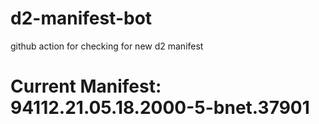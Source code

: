 # d2-manifest-bot
github action for checking for new d2 manifest

# Current Manifest: 94112.21.05.18.2000-5-bnet.37901